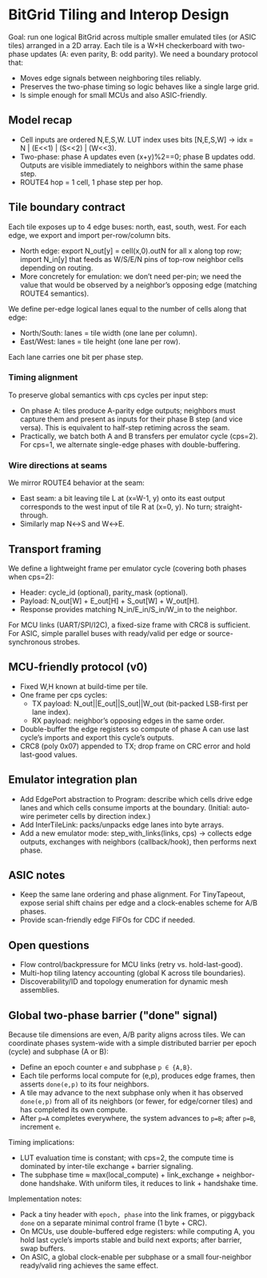 # BitGrid Tiling and Interop Design

Goal: run one logical BitGrid across multiple smaller emulated tiles (or ASIC tiles) arranged in a 2D array. Each tile is a W×H checkerboard with two-phase updates (A: even parity, B: odd parity). We need a boundary protocol that:
- Moves edge signals between neighboring tiles reliably.
- Preserves the two-phase timing so logic behaves like a single large grid.
- Is simple enough for small MCUs and also ASIC-friendly.

## Model recap
- Cell inputs are ordered N,E,S,W. LUT index uses bits [N,E,S,W] → idx = N | (E<<1) | (S<<2) | (W<<3).
- Two-phase: phase A updates even (x+y)%2==0; phase B updates odd. Outputs are visible immediately to neighbors within the same phase step.
- ROUTE4 hop = 1 cell, 1 phase step per hop.

## Tile boundary contract
Each tile exposes up to 4 edge buses: north, east, south, west. For each edge, we export and import per-row/column bits.

- North edge: export N_out[y] = cell(x,0).outN for all x along top row; import N_in[y] that feeds as W/S/E/N pins of top-row neighbor cells depending on routing.
- More concretely for emulation: we don’t need per-pin; we need the value that would be observed by a neighbor’s opposing edge (matching ROUTE4 semantics).

We define per-edge logical lanes equal to the number of cells along that edge:
- North/South: lanes = tile width (one lane per column).
- East/West: lanes = tile height (one lane per row).

Each lane carries one bit per phase step.

### Timing alignment
To preserve global semantics with cps cycles per input step:
- On phase A: tiles produce A-parity edge outputs; neighbors must capture them and present as inputs for their phase B step (and vice versa). This is equivalent to half-step retiming across the seam.
- Practically, we batch both A and B transfers per emulator cycle (cps=2). For cps=1, we alternate single-edge phases with double-buffering.

### Wire directions at seams
We mirror ROUTE4 behavior at the seam:
- East seam: a bit leaving tile L at (x=W-1, y) onto its east output corresponds to the west input of tile R at (x=0, y). No turn; straight-through.
- Similarly map N↔S and W↔E.

## Transport framing
We define a lightweight frame per emulator cycle (covering both phases when cps=2):
- Header: cycle_id (optional), parity_mask (optional).
- Payload: N_out[W] + E_out[H] + S_out[W] + W_out[H].
- Response provides matching N_in/E_in/S_in/W_in to the neighbor.

For MCU links (UART/SPI/I2C), a fixed-size frame with CRC8 is sufficient. For ASIC, simple parallel buses with ready/valid per edge or source-synchronous strobes.

## MCU-friendly protocol (v0)
- Fixed W,H known at build-time per tile.
- One frame per cps cycles:
  - TX payload: N_out||E_out||S_out||W_out (bit-packed LSB-first per lane index).
  - RX payload: neighbor’s opposing edges in the same order.
- Double-buffer the edge registers so compute of phase A can use last cycle’s imports and export this cycle’s outputs.
- CRC8 (poly 0x07) appended to TX; drop frame on CRC error and hold last-good values.

## Emulator integration plan
- Add EdgePort abstraction to Program: describe which cells drive edge lanes and which cells consume imports at the boundary. (Initial: auto-wire perimeter cells by direction index.)
- Add InterTileLink: packs/unpacks edge lanes into byte arrays.
- Add a new emulator mode: step_with_links(links, cps) → collects edge outputs, exchanges with neighbors (callback/hook), then performs next phase.

## ASIC notes
- Keep the same lane ordering and phase alignment. For TinyTapeout, expose serial shift chains per edge and a clock-enables scheme for A/B phases.
- Provide scan-friendly edge FIFOs for CDC if needed.

## Open questions
- Flow control/backpressure for MCU links (retry vs. hold-last-good).
- Multi-hop tiling latency accounting (global K across tile boundaries).
- Discoverability/ID and topology enumeration for dynamic mesh assemblies.

## Global two-phase barrier ("done" signal) 
Because tile dimensions are even, A/B parity aligns across tiles. We can coordinate phases system-wide with a simple distributed barrier per epoch (cycle) and subphase (A or B):

- Define an epoch counter `e` and subphase `p ∈ {A,B}`.
- Each tile performs local compute for (e,p), produces edge frames, then asserts `done(e,p)` to its four neighbors.
- A tile may advance to the next subphase only when it has observed `done(e,p)` from all of its neighbors (or fewer, for edge/corner tiles) and has completed its own compute.
- After `p=A` completes everywhere, the system advances to `p=B`; after `p=B`, increment `e`.

Timing implications:
- LUT evaluation time is constant; with cps=2, the compute time is dominated by inter-tile exchange + barrier signaling.
- The subphase time ≈ max(local_compute) + link_exchange + neighbor-done handshake. With uniform tiles, it reduces to link + handshake time.

Implementation notes:
- Pack a tiny header with `epoch, phase` into the link frames, or piggyback `done` on a separate minimal control frame (1 byte + CRC).
- On MCUs, use double-buffered edge registers: while computing A, you hold last cycle’s imports stable and build next exports; after barrier, swap buffers.
- On ASIC, a global clock-enable per subphase or a small four-neighbor ready/valid ring achieves the same effect.

